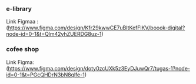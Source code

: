 ### e-library
Link Figmaa : (https://www.figma.com/design/Kfr29kwwCE7uBltKefFlKV/boook-digital?node-id=0-1&t=Qlm42yhZUERDG8uz-1)

### cofee shop
Link Figma: (https://www.figma.com/design/doty0zcUXk5z3EyDJuwQr7/tugas-1?node-id=0-1&t=PGcQHDrN3bN8qlfe-1)

